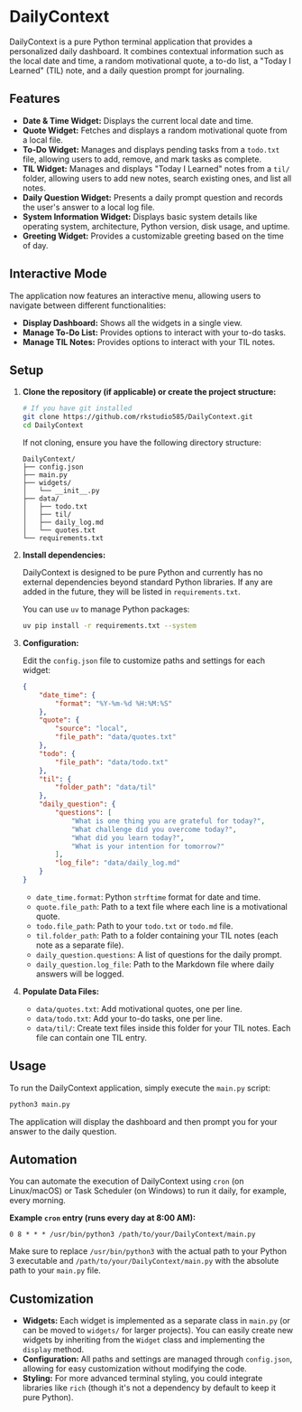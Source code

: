 # DailyContext

DailyContext is a pure Python terminal application that provides a personalized daily dashboard. It combines contextual information such as the local date and time, a random motivational quote, a to-do list, a "Today I Learned" (TIL) note, and a daily question prompt for journaling.

## Features

- **Date & Time Widget:** Displays the current local date and time.
- **Quote Widget:** Fetches and displays a random motivational quote from a local file.
- **To-Do Widget:** Manages and displays pending tasks from a `todo.txt` file, allowing users to add, remove, and mark tasks as complete.
- **TIL Widget:** Manages and displays "Today I Learned" notes from a `til/` folder, allowing users to add new notes, search existing ones, and list all notes.
- **Daily Question Widget:** Presents a daily prompt question and records the user's answer to a local log file.
- **System Information Widget:** Displays basic system details like operating system, architecture, Python version, disk usage, and uptime.
- **Greeting Widget:** Provides a customizable greeting based on the time of day.

## Interactive Mode

The application now features an interactive menu, allowing users to navigate between different functionalities:

-   **Display Dashboard:** Shows all the widgets in a single view.
-   **Manage To-Do List:** Provides options to interact with your to-do tasks.
-   **Manage TIL Notes:** Provides options to interact with your TIL notes.

## Setup

1.  **Clone the repository (if applicable) or create the project structure:**

    ```bash
    # If you have git installed
    git clone https://github.com/rkstudio585/DailyContext.git
    cd DailyContext
    ```

    If not cloning, ensure you have the following directory structure:

    ```
    DailyContext/
    ├── config.json
    ├── main.py
    ├── widgets/
    │   └── __init__.py
    ├── data/
    │   ├── todo.txt
    │   ├── til/
    │   ├── daily_log.md
    │   └── quotes.txt
    └── requirements.txt
    ```

2.  **Install dependencies:**

    DailyContext is designed to be pure Python and currently has no external dependencies beyond standard Python libraries. If any are added in the future, they will be listed in `requirements.txt`.

    You can use `uv` to manage Python packages:

    ```bash
    uv pip install -r requirements.txt --system
    ```

3.  **Configuration:**

    Edit the `config.json` file to customize paths and settings for each widget:

    ```json
    {
        "date_time": {
            "format": "%Y-%m-%d %H:%M:%S"
        },
        "quote": {
            "source": "local",
            "file_path": "data/quotes.txt"
        },
        "todo": {
            "file_path": "data/todo.txt"
        },
        "til": {
            "folder_path": "data/til"
        },
        "daily_question": {
            "questions": [
                "What is one thing you are grateful for today?",
                "What challenge did you overcome today?",
                "What did you learn today?",
                "What is your intention for tomorrow?"
            ],
            "log_file": "data/daily_log.md"
        }
    }
    ```

    -   `date_time.format`: Python `strftime` format for date and time.
    -   `quote.file_path`: Path to a text file where each line is a motivational quote.
    -   `todo.file_path`: Path to your `todo.txt` or `todo.md` file.
    -   `til.folder_path`: Path to a folder containing your TIL notes (each note as a separate file).
    -   `daily_question.questions`: A list of questions for the daily prompt.
    -   `daily_question.log_file`: Path to the Markdown file where daily answers will be logged.

4.  **Populate Data Files:**

    -   `data/quotes.txt`: Add motivational quotes, one per line.
    -   `data/todo.txt`: Add your to-do tasks, one per line.
    -   `data/til/`: Create text files inside this folder for your TIL notes. Each file can contain one TIL entry.

## Usage

To run the DailyContext application, simply execute the `main.py` script:

```bash
python3 main.py
```

The application will display the dashboard and then prompt you for your answer to the daily question.

## Automation

You can automate the execution of DailyContext using `cron` (on Linux/macOS) or Task Scheduler (on Windows) to run it daily, for example, every morning.

**Example `cron` entry (runs every day at 8:00 AM):**

```cron
0 8 * * * /usr/bin/python3 /path/to/your/DailyContext/main.py
```

Make sure to replace `/usr/bin/python3` with the actual path to your Python 3 executable and `/path/to/your/DailyContext/main.py` with the absolute path to your `main.py` file.

## Customization

-   **Widgets:** Each widget is implemented as a separate class in `main.py` (or can be moved to `widgets/` for larger projects). You can easily create new widgets by inheriting from the `Widget` class and implementing the `display` method.
-   **Configuration:** All paths and settings are managed through `config.json`, allowing for easy customization without modifying the code.
-   **Styling:** For more advanced terminal styling, you could integrate libraries like `rich` (though it's not a dependency by default to keep it pure Python).
